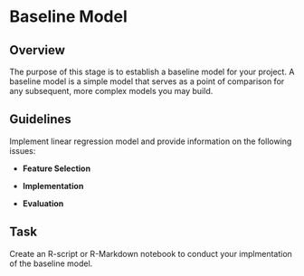 # Baseline Model

## Overview

The purpose of this stage is to establish a baseline model for your project. A baseline model is a simple model that serves as a point of comparison for any subsequent, more complex models you may build.

## Guidelines

Implement linear regression model and provide information on the following issues:

-   **Feature Selection**

-   **Implementation**

-   **Evaluation**

## Task

Create an R-script or R-Markdown notebook to conduct your implmentation of the baseline model.
